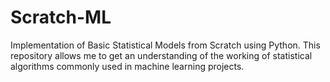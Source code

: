 # Scratch-ML
Implementation of Basic Statistical Models from Scratch using Python.
This repository allows me to get an understanding of the working of statistical algorithms commonly used in machine learning projects.
